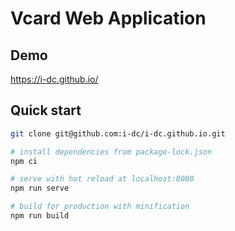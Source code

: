 # Vcard Web Application

## Demo ##

https://i-dc.github.io/

## Quick start ##

```bash
git clone git@github.com:i-dc/i-dc.github.io.git

# install dependencies from package-lock.json
npm ci

# serve with hot reload at localhost:8080
npm run serve

# build for production with minification
npm run build
```
